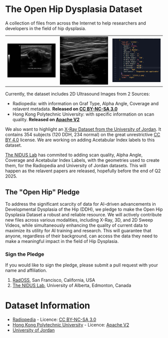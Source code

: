 # The Open Hip Dysplasia Dataset

A collection of files from across the Internet to help researchers and developers in the field of hip dysplasia.

<table>
  <tr>
    <td><img src="radiopedia_ultrasound_2d/167854_1.png" alt="DDH Radiopedia" width="300"></td>
    <td><img src="hong_kong_poly_ultrasound_2d/standard_0.png" alt="DDH Hong Kong PolyU" width="300"></td>
    <td><img src="docs/metadata.png" alt="DDH Radiopedia" width="300"></td>
  </tr>
</table>

Currently, the dataset includes 2D Ultrasound Images from 2 Sources:
- Radiopedia: with information on Graf Type, Alpha Angle, Coverage and relavent metadata. **Released on [CC BY-NC-SA 3.0](https://creativecommons.org/licenses/by-nc-sa/3.0/legalcode)**
- Hong Kong Polytechnic University: with specific information on scan quality. **Released on [Apache V2](https://www.apache.org/licenses/LICENSE-2.0)**

We also want to highlight an [X-Ray Dataset from the University of Jordan](https://data.mendeley.com/datasets/jf3pv98m9g/2). It contains 354 subjects (120 DDH, 234 normal) on the great unrestrictive [CC BY 4.0](https://creativecommons.org/licenses/by/4.0/) license. We are working on adding Acetabular Index labels to this dataset.

[The NIDUS Lab](https://nidusai.ca) has commited to adding scan quality, Alpha Angle, Coverage and Acetabular Index Labels, with the geometries used to create them, for the Radiopedia and University of Jordan datasets. This will happen as the relavent papers are released, hopefully before the end of Q2 2025.

## The "Open Hip" Pledge

To address the significant scarcity of data for AI-driven advancements in Developmental Dysplasia of the Hip (DDH), we pledge to make the Open Hip Dysplasia Dataset a robust and reliable resource. We will actively contribute new files across various modalities, including X-Ray, 3D, and 2D Sweep Videos, while simultaneously enhancing the quality of current data to maximize its utility for AI training and research. This will guarantee that anyone, regardless of their background, can access the data they need to make a meaningful impact in the field of Hip Dysplasia.

### Sign the Pledge

If you would like to sign the pledge, please submit a pull request with your name and affiliation.

1. [RadOSS](https://github.com/radoss-org), San Francisco, California, USA
2. [The NIDUS Lab](https://nidusai.ca), University of Alberta, Edmonton, Canada


# Dataset Information

* [Radiopedia](radiopedia_ultrasound_2d/README.md) - Licence: [CC BY-NC-SA 3.0](radiopedia_ultrasound_2d/LICENSE)
* [Hong Kong Polytechnic University](hong_kong_poly_ultrasound_2d/README.md) - Licence: [Apache V2](hong_kong_poly_ultrasound_2d/LICENSE)
* [University of Jordan](https://data.mendeley.com/datasets/jf3pv98m9g/2)
